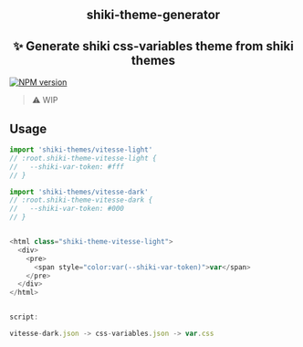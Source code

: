 <h2 align="center">
  shiki-theme-generator
</h1>

<h2 align="center">
 ✨ Generate shiki css-variables theme from shiki themes
</h2>

[![NPM version](https://img.shields.io/npm/v/shiki-theme-generator?color=a1b858&label=)](https://www.npmjs.com/package/shiki-theme-generator)

> ⚠️ WIP

## Usage

```ts
import 'shiki-themes/vitesse-light'
// :root.shiki-theme-vitesse-light {
//   --shiki-var-token: #fff
// }

import 'shiki-themes/vitesse-dark'
// :root.shiki-theme-vitesse-dark {
//   --shiki-var-token: #000
// }


<html class="shiki-theme-vitesse-light">
  <div>
    <pre> 
      <span style="color:var(--shiki-var-token)">var</span>
    </pre>
  </div>
</html>


script:

vitesse-dark.json -> css-variables.json -> var.css
```
